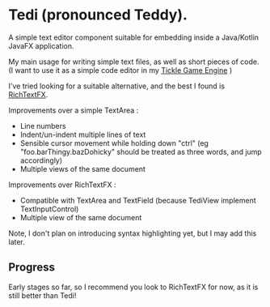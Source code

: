# Tedi (pronounced Teddy).

A simple text editor component suitable for embedding inside a Java/Kotlin JavaFX application.

My main usage for writing simple text files, as well as short pieces of code.
(I want to use it as a simple code editor in my
[Tickle Game Engine](https://github.com/nickthecoder/tickle)
)

I've tried looking for a suitable alternative, and the best I found is
[RichTextFX](https://github.com/FXMisc/RichTextFX).

Improvements over a simple TextArea :

- Line numbers
- Indent/un-indent multiple lines of text
- Sensible cursor movement while holding down "ctrl" (eg "foo.barThingy.bazDohicky" should be treated as three words, and jump accordingly)
- Multiple views of the same document

Improvements over RichTextFX :

- Compatible with TextArea and TextField (because TediView implement TextInputControl)
- Multiple view of the same document

Note, I don't plan on introducing syntax highlighting yet, but I may add this later.

## Progress

Early stages so far, so I recommend you look to RichTextFX for now, as it is still better than Tedi!
